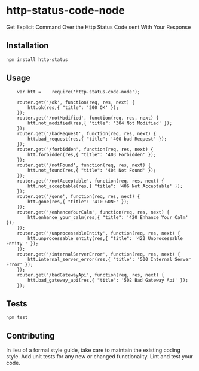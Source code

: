 http-status-code-node
=========

Get Explicit Command Over the Http Status Code sent With Your Response

## Installation

  `npm install http-status`

## Usage

     	var htt =    require('http-status-code-node');
     	
		router.get('/ok', function(req, res, next) {
			htt.ok(res,{ "title": '200 OK' });
		});
		router.get('/notModified', function(req, res, next) {
			htt.not_modified(res,{ "title": '304 Not Modified' });
		});
		router.get('/badRequest', function(req, res, next) {
			htt.bad_request(res,{ "title": '400 bad Request' });
		});
		router.get('/forbidden', function(req, res, next) {
			htt.forbidden(res,{ "title": '403 Forbidden' });
		});
		router.get('/notFound', function(req, res, next) {
			htt.not_found(res,{ "title": '404 Not Found' });
		});
		router.get('/notAcceptable', function(req, res, next) {
			htt.not_acceptable(res,{ "title": '406 Not Acceptable' });
		});
		router.get('/gone', function(req, res, next) {
			htt.gone(res,{ "title": '410 GONE' });
		});
		router.get('/enhanceYourCalm', function(req, res, next) {
			htt.enhance_your_calm(res,{ "title": '420 Enhance Your Calm' });
		});
		router.get('/unprocessableEntity', function(req, res, next) {
			htt.unprocessable_entity(res,{ "title": '422 Unprocessable Entity ' });
		});
		router.get('/internalServerError', function(req, res, next) {
			htt.internal_server_error(res,{ "title": '500 Internal Server Error' });
		});
		router.get('/badGatewayApi', function(req, res, next) {
			htt.bad_gateway_api(res,{ "title": '502 Bad Gateway Api' });
		});


## Tests

  `npm test`

## Contributing

In lieu of a formal style guide, take care to maintain the existing coding style. Add unit tests for any new or changed functionality. Lint and test your code.